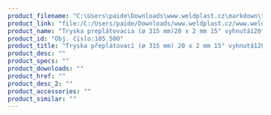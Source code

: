 ```yaml
---
product_filename: "C:\Users\paide\Downloads\www.weldplast.cz\markdown\tryska-preplatovaci-o-315-mm-20-x-2-mm-15-vyhnuta120-zahnuta-na-detaily-atikova-.md"
product_link: "file:/C:/Users/paide/Downloads/www.weldplast.cz/www.weldplast.cz/sk/tryska-preplatovaci-o-315-mm-20-x-2-mm-15-vyhnuta120-zahnuta-na-detaily-atikova-"
product_name: "Tryska preplátovacia (ø 315 mm)20 x 2 mm 15° vyhnutá120° zahnutá na detaily atiková pravá"
product_id: "Obj. číslo:105.500"
product_title: "Tryska přeplátovací (ø 315 mm) 20 x 2 mm 15° vyhnutá120° zahnutá na d | Weldplast"
product_desc: ""
product_specs: ""
product_downloads: ""
product_href: ""
product_desc_2: ""
product_accessories: ""
product_similar: ""
---
```


